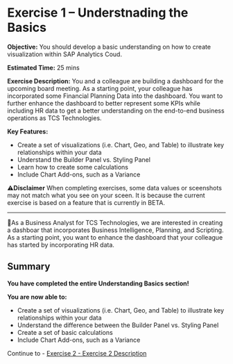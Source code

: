# Exercise 1 – Understnading the Basics

**Objective:** You should develop a basic understanding on how to create visualization within SAP Analytics Coud. 

**Estimated Time:** 25 mins

**Exercise Description:** You and a colleague are building a dashboard for the upcoming board meeting. As a starting point, your colleague has incorporated some Financial Planning Data into the dashboard. You want to further enhance the dashboard to better represent some KPIs while including HR data to get a better understanding on the end-to-end business operations as TCS Technologies. 

**Key Features:**
- Create a set of visualizations (i.e. Chart, Geo, and Table) to illustrate key relationships within your data
- Understand the Builder Panel vs. Styling Panel 
- Learn how to create some calculations
- Include Chart Add-ons, such as a Variance

⚠️**Disclaimer**
When completing exercises, some data values or sceenshots may not match what you see on your sceen. It is because the current exercise is based on a feature that is currently in BETA. 

----------------------------------------------------------------------------------------------------------------------------------------

🚩As a Business Analyst for TCS Technologies, we are interested in creating a dashboar that incorporates Business Intelligence, Planning, and Scripting. As a starting point, you want to enhance the dashboard that your colleague has started by incorporating HR data.


## Summary

**You have completed the entire Understanding Basics section!**

**You are now able to:**
- Create a set of visualizations (i.e. Chart, Geo, and Table) to illustrate key relationships within your data
- Understand the difference between the Builder Panel vs. Styling Panel 
- Create a set of basic calculations
- Include Chart Add-ons, such as a Variance

Continue to - [Exercise 2 - Exercise 2 Description](../ex2/README.md)

